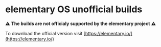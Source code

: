 # elementary OS unofficial builds

⚠️ **The builds are not officialy supported by the elementary project** ⚠️

To download the official version visit [https://elementary.io/](https://elementary.io/)
